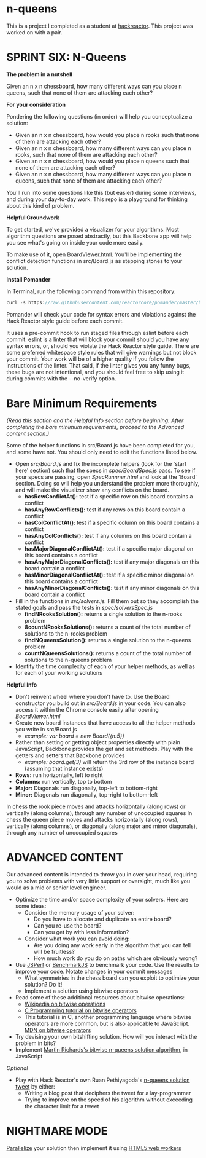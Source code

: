 # n-queens
This is a project I completed as a student at [hackreactor](http://hackreactor.com). This project was worked on with a pair.

# SPRINT SIX: N-Queens

**The problem in a nutshell**

Given an n x n chessboard, how many different ways can you place n queens, such that none of them are attacking each other?

**For your consideration**

Pondering the following questions (in order) will help you conceptualize a solution:

* Given an n x n chessboard, how would you place n rooks such that none of them are attacking each other?
* Given an n x n chessboard, how many different ways can you place n rooks, such that none of them are attacking each other?
* Given an n x n chessboard, how would you place n queens such that none of them are attacking each other?
* Given an n x n chessboard, how many different ways can you place n queens, such that none of them are attacking each other?

You'll run into some questions like this (but easier) during some interviews, and during your day-to-day work. This repo is a playground for thinking about this kind of problem.

**Helpful Groundwork**

To get started, we've provided a visualizer for your algorithms. Most algorithm questions are posed abstractly, but this Backbone app will help you see what's going on inside your code more easily.

To make use of it, open BoardViewer.html. You'll be implementing the conflict detection functions in src/Board.js as stepping stones to your solution.

**Install Pomander**

In Terminal, run the following command from within this repository:
```javascript
curl -s https://raw.githubusercontent.com/reactorcore/pomander/master/bin/install | bash
```
Pomander will check your code for syntax errors and violations against the Hack Reactor style guide before each commit.


It uses a pre-commit hook to run staged files through eslint before each commit. eslint is a linter that will block your commit should you have any syntax errors, or, should you violate the Hack Reactor style guide. There are some preferred whitespace style rules that will give warnings but not block your commit. Your work will be of a higher quality if you follow the instructions of the linter. That said, if the linter gives you any funny bugs, these bugs are not intentional, and you should feel free to skip using it during commits with the --no-verify option.

# Bare Minimum Requirements
*(Read this section and the Helpful Info section before beginning. After completing the bare minimum requirements, proceed to the Advanced content section.)*

Some of the helper functions in src/Board.js have been completed for you, and some have not. You should only need to edit the functions listed below.

* Open *src/Board.js* and fix the incomplete helpers (look for the 'start here' section) such that the specs in *spec/BoardSpec.js* pass. To see if your specs are passing, open *SpecRunnner.html* and look at the 'Board' section. Doing so will help you understand the problem more thoroughly, and will make the visualizer show any conflicts on the board.
  * **hasRowConflictAt():** test if a specific row on this board contains a conflict
  * **hasAnyRowConflicts():** test if any rows on this board contain a conflict
  * **hasColConflictAt():** test if a specific column on this board contains a conflict
  * **hasAnyColConflicts():** test if any columns on this board contain a conflict
  * **hasMajorDiagonalConflictAt():** test if a specific major diagonal on this board contains a conflict
  * **hasAnyMajorDiagonalConflicts():** test if any major diagonals on this board contain a conflict
  * **hasMinorDiagonalConflictAt():** test if a specific minor diagonal on this board contains a conflict
  * **hasAnyMinorDiagonalConflicts():** test if any minor diagonals on this board contain a conflict
* Fill in the functions in *src/solvers.js.* Fill them out so they accomplish the stated goals and pass the tests in *spec/solversSpec.js*
  * **findNRooksSolution():** returns a single solution to the n-rooks problem
  * **8countNRooksSolutions():** returns a count of the total number of solutions to the n-rooks problem
  * **findNQueensSolution():** returns a single solution to the n-queens problem
  * **countNQueensSolutions():** returns a count of the total number of solutions to the n-queens problem
* Identify the time complexity of each of your helper methods, as well as for each of your working solutions

**Helpful Info**
* Don't reinvent wheel where you don't have to. Use the Board constructor you build out in *src/Board.js* in your code. You can also access it within the Chrome console easily after opening *BoardViewer.html*
* Create new board instances that have access to all the helper methods you write in src/Board.js
  * *example: var board = new Board({n:5})*
* Rather than setting or getting object properties directly with plain JavaScript, Backbone provides the get and set methods. Play with the getters and setters that Backbone provides
  * *example: board.get(3)* will return the 3rd row of the instance board (assuming that instance exists)
* **Rows:** run horizontally, left to right
* **Columns:** run vertically, top to bottom
* **Major:** Diagonals run diagonally, top-left to bottom-right
* **Minor:** Diagonals run diagonally, top-right to bottom-left

In chess the rook piece moves and attacks horizontally (along rows) or vertically (along columns), through any number of unoccupied squares
In chess the queen piece moves and attacks horizontally (along rows), vertically (along columns), or diagonally (along major and minor diagonals), through any number of unoccupied squares

# ADVANCED CONTENT
Our advanced content is intended to throw you in over your head, requiring you to solve problems with very little support or oversight, much like you would as a mid or senior level engineer.
* Optimize the time and/or space complexity of your solvers. Here are some ideas:
  * Consider the memory usage of your solver:
    * Do you have to allocate and duplicate an entire board?
    * Can you re-use the board?
    * Can you get by with less information?
  * Consider what work you can avoid doing:
    * Are you doing any work early in the algorithm that you can tell will be fruitless?
    * How much work do you do on paths which are obviously wrong?
* Use [JSPerf](https://jsperf.com/) or [BenchmarkJS](https://benchmarkjs.com/) to benchmark your code. Use the results to improve your code. Notate changes in your commit messages
  * What symmetries in the chess board can you exploit to optimize your solution? Do it!
  * Implement a solution using bitwise operators
* Read some of these additional resources about bitwise operations:
  * [Wikipedia on bitwise operations](https://en.wikipedia.org/wiki/Bitwise_operation)
  * [C Programming tutorial on bitwise operators](https://www.cprogramming.com/tutorial/bitwise_operators.html)
  * This tutorial is in C, another programming language where bitwise operators are more common, but is also applicable to JavaScript.
[MDN on bitwise operators](https://developer.mozilla.org/en-US/docs/Web/JavaScript/Reference/Operators/Bitwise_Operators)
* Try devising your own bitshifting solution. How will you interact with the problem in bits?
* Implement [Martin Richards's bitwise n-queens solution algorithm](http://citeseerx.ist.psu.edu/viewdoc/download?doi=10.1.1.51.7113&rep=rep1&type=pdf), in JavaScript

*Optional*

* Play with Hack Reactor's own Ruan Pethiyagoda's [n-queens solution tweet](https://twitter.com/spellrp/status/332992908565295104) by either:
  * Writing a blog post that deciphers the tweet for a lay-programmer
  * Trying to improve on the speed of his algorithm without exceeding the character limit for a tweet

# NIGHTMARE MODE
[Parallelize](https://en.wikipedia.org/wiki/Parallel_computing) your solution then implement it using [HTML5 web workers](https://developer.mozilla.org/en-US/docs/Web/API/Web_Workers_API/Using_web_workers)
